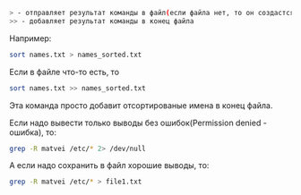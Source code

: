 ```bash
> - отправляет результат команды в файл(если файла нет, то он создастся)
>> - добавляет pезультат команды в конец файла
```

Например:
```bash
sort names.txt > names_sorted.txt
``` 

Если в файле что-то есть, то
```bash
sort names.txt >> names_sorted.txt
```
Эта команда просто добавит отсортированые имена в конец файла.

Если надо вывести только выводы без ошибок(Permission denied - ошибка), то:
```bash
grep -R matvei /etc/* 2> /dev/null
```
A если надо сохранить в файл хорошие выводы, то:
```bash
grep -R matvei /etc/* > file1.txt
```